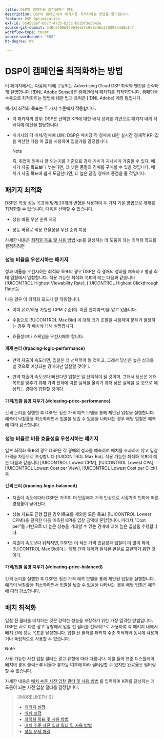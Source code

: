 ```yaml
---
title: DSP이 캠페인을 최적화하는 방법
description: DSP이 캠페인에서 패키지를 최적화하는 방법을 알아봅니다.
feature: DSP Optimization
exl-id: 054582ef-b677-4725-b25c-b82bf3e5b43e
source-git-commit: b40c6f08b94e546e5fc068c46b279292a4d8a14f
workflow-type: tm+mt
source-wordcount: '682'
ht-degree: 0%

---
```


# DSP이 캠페인을 최적화하는 방법

이 페이지에서는 다음에 의해 구동되는 Advertising Cloud DSP 최적화 엔진을 간략하게 설명합니다 [!DNL Adobe Sensei]은 캠페인에서 패키지를 최적화합니다. 캠페인을 수동으로 최적화하는 방법에 대한 팁과 트릭은 [!DNL Adobe] 계정 팀입니다. <!-- add link to trading playbook if we add it to help -->

패키지 최적화 목표는 두 가지 수준에서 작동합니다.

* 각 패키지의 경우: DSP은 선택한 KPI에 대한 배치 성과를 기반으로 패키지 내의 각 배치에 예산을 할당합니다.

* 패키지의 각 배치/경매에 대해: DSP은 배치당 각 경매에 대한 실시간 경제적 KPI 값을 계산한 다음 이 값을 사용하여 입찰가를 결정합니다.

   >[!NOTE]
   >
   >즉, 취업이 얼마나 잘 되는지를 기준으로 경제 가치가 지나치게 가중될 수 있다. 배치가 지출 목표보다 늦는다면, 더 낮은 품질의 경매를 구매할 수 있을 것입니다. 배치가 지출 목표에 쉽게 도달한다면, 더 높은 품질 경매에 중점을 둘 것입니다.

## 패키지 최적화

DSP은 특정 성능 목표에 맞게 20개의 변형을 사용하여 두 가지 기본 방법으로 게재를 최적화할 수 있습니다. 다음을 선택할 수 있습니다.

* 성능 비율 우선 순위 지정

* 성능 비율로 비용 효율성을 우선 순위 지정

자세한 내용은 [최적화 목표 및 사용 방법](optimization-goals.md) kpi를 달성하는 데 도움이 되는 최적화 목표를 결정하려면

### 성능 비율을 우선시하는 패키지

성과 비율을 우선시하는 최적화 목표의 경우 DSP은 각 경매의 성과를 예측하고 항상 최대 입찰에서 입찰합니다. 적용 가능한 최적화 목표의 예는 다음과 같습니다 [!UICONTROL Highest Viewability Rate], [!UICONTROL Highest Clickthrough Rate]등

다음 경우 이 최적화 모드가 잘 작동합니다.

* 이미 유효/허용 가능한 CPM 수준(예: 이전 벤치마크)을 알고 있습니다.

* 수동으로 [!UICONTROL Max Bid] 에 대해 크기 조절을 사용하여 문제가 발생하는 경우 각 배치에 대해 설명합니다.

* 효율성보다 스케일을 우선시해야 합니다.

#### 게재 논리 {#pacing-logic-performance}

* 만약 지출이 속도라면, 입찰은 더 선택적이 될 것이고, 그래서 당신은 높은 성과를 낼 것으로 예상되는 경매에만 입찰할 것이다.

* 만약 지출이 속도보다 빠진다면 입찰은 덜 선택적이 될 것이며, 그래서 당신은 게재 목표를 맞추기 위해 가격 인하에 따른 실적을 올리기 위해 낮은 실적을 낼 것으로 예상되는 경매에 입찰할 것이다.

#### 가격/입찰 음영 지우기 {#clearing-price-performance}

간격 논리를 실행한 후 DSP은 정산 가격 예측 모델을 통해 제안된 입찰을 실행합니다. 예측이 낙찰률을 최소화하면서 입찰을 낮출 수 있음을 나타내는 경우 해당 입찰은 예측에 따라 감소합니다.

### 성능 비율로 비용 효율성을 우선시하는 패키지

일부 최적화 목표의 경우 DSP은 각 경매의 성과를 예측하여 배치를 초과하지 않고 입찰 가격을 자동으로 조정합니다 [!UICONTROL Max Bid]. 적용 가능한 최적화 목표의 예는 다음과 같습니다 [!UICONTROL Lowest CPM], [!UICONTROL Lowest CPA], [!UICONTROL Lowest Cost per View], [!UICONTROL Lowest Cost per Click]등

#### 간격 논리 {#pacing-logic-balanced}

* 지출이 속도에따라 DSP은 가격이 더 민감해져 가격 인상으로 시장가격 인하에 따른 경쟁률이 낮아진다.

* 성능 지표도 균형 잡힌 경우(목표를 제외한 모든 목표) [!UICONTROL Lowest CPM])를 클릭한 다음 예측된 KPI를 입찰 금액에 혼합합니다. 따라서 &quot;Cost per&quot;를 기반으로 더 높은 성능을 기대할 수 있는 경매에 대해 높은 입찰을 수행합니다.

* 지출이 속도보다 뒤처지면, DSP은 더 적은 가격 민감성과 입찰이 더 많이 되어, [!UICONTROL Max Bid]이는 게재 간격 계획과 일치된 환율로 교환하기 위한 것이다.

#### 가격/입찰 음영 지우기 {#clearing-price-balanced}

간격 논리를 실행한 후 DSP은 정산 가격 예측 모델을 통해 제안된 입찰을 실행합니다. 예측이 낙찰률을 최소화하면서 입찰을 낮출 수 있음을 나타내는 경우 해당 입찰은 예측에 따라 감소합니다.

## 배치 최적화

입찰 전 필터를 배치하는 것은 강력한 성능을 보장하기 위한 가장 엄격한 방법입니다. DSP은 서로 다른 광고 유형에서 입찰 전 필터를 전략적으로 사용하여 각 패키지 내에서 배치 간에 성능 목표를 달성합니다. 입찰 전 필터를 패키지 수준 최적화와 동시에 사용하거나 독립적으로 사용할 수 있습니다.

>[!NOTE]
>
>사용 가능한 사전 입찰 필터는 광고 유형에 따라 다릅니다. 예를 들어 표준 디스플레이 배치의 경우 클릭스루 비율과 뷰가능 여부에 따라 필터링할 수 있지만 완료율은 필터링할 수 없습니다.

자세한 내용은 [배치 수준 사전 입찰 필터 및 사용 방법](optimization-pre-bid-filters.md) 를 입력하여 KPI를 달성하는 데 도움이 되는 사전 입찰 필터를 결정합니다.

>[!MORELIKETHIS]
>
>* [패키지 설정](/help/dsp/campaign-management/packages/package-settings.md)
>* [배치 설정](/help/dsp/campaign-management/placements/placement-settings.md)
>* [최적화 목표 및 사용 방법](optimization-goals.md)
>* [배치 수준 사전 입찰 필터 및 사용 방법](optimization-pre-bid-filters.md)
>* [성능 문제 해결](/help/dsp/optimization/troubleshooting-performance.md)

